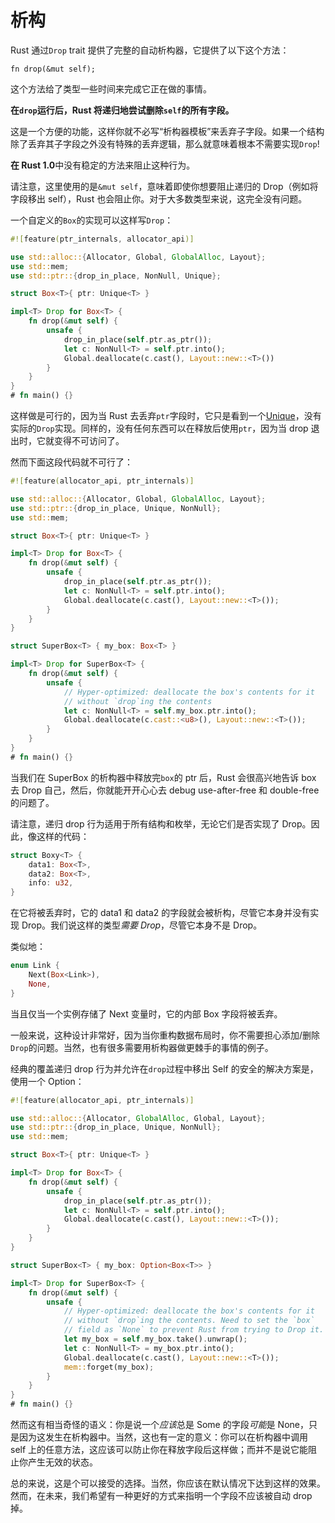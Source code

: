 # 析构

Rust 通过`Drop` trait 提供了完整的自动析构器，它提供了以下这个方法：

<!-- ignore: function header -->
```rust,ignore
fn drop(&mut self);
```

这个方法给了类型一些时间来完成它正在做的事情。

**在`drop`运行后，Rust 将递归地尝试删除`self`的所有字段。**

这是一个方便的功能，这样你就不必写“析构器模板”来丢弃子字段。如果一个结构除了丢弃其子字段之外没有特殊的丢弃逻辑，那么就意味着根本不需要实现`Drop`!

**在 Rust 1.0**中没有稳定的方法来阻止这种行为。

请注意，这里使用的是`&mut self`，意味着即使你想要阻止递归的 Drop（例如将字段移出 self），Rust 也会阻止你。对于大多数类型来说，这完全没有问题。

一个自定义的`Box`的实现可以这样写`Drop`：

```rust
#![feature(ptr_internals, allocator_api)]

use std::alloc::{Allocator, Global, GlobalAlloc, Layout};
use std::mem;
use std::ptr::{drop_in_place, NonNull, Unique};

struct Box<T>{ ptr: Unique<T> }

impl<T> Drop for Box<T> {
    fn drop(&mut self) {
        unsafe {
            drop_in_place(self.ptr.as_ptr());
            let c: NonNull<T> = self.ptr.into();
            Global.deallocate(c.cast(), Layout::new::<T>())
        }
    }
}
# fn main() {}
```

这样做是可行的，因为当 Rust 去丢弃`ptr`字段时，它只是看到一个[Unique]，没有实际的`Drop`实现。同样的，没有任何东西可以在释放后使用`ptr`，因为当 drop 退出时，它就变得不可访问了。

然而下面这段代码就不可行了：

```rust
#![feature(allocator_api, ptr_internals)]

use std::alloc::{Allocator, Global, GlobalAlloc, Layout};
use std::ptr::{drop_in_place, Unique, NonNull};
use std::mem;

struct Box<T>{ ptr: Unique<T> }

impl<T> Drop for Box<T> {
    fn drop(&mut self) {
        unsafe {
            drop_in_place(self.ptr.as_ptr());
            let c: NonNull<T> = self.ptr.into();
            Global.deallocate(c.cast(), Layout::new::<T>());
        }
    }
}

struct SuperBox<T> { my_box: Box<T> }

impl<T> Drop for SuperBox<T> {
    fn drop(&mut self) {
        unsafe {
            // Hyper-optimized: deallocate the box's contents for it
            // without `drop`ing the contents
            let c: NonNull<T> = self.my_box.ptr.into();
            Global.deallocate(c.cast::<u8>(), Layout::new::<T>());
        }
    }
}
# fn main() {}
```

当我们在 SuperBox 的析构器中释放完`box`的 ptr 后，Rust 会很高兴地告诉 box 去 Drop 自己，然后，你就能开开心心去 debug use-after-free 和 double-free 的问题了。

请注意，递归 drop 行为适用于所有结构和枚举，无论它们是否实现了 Drop。因此，像这样的代码：


```rust
struct Boxy<T> {
    data1: Box<T>,
    data2: Box<T>,
    info: u32,
}
```

在它将被丢弃时，它的 data1 和 data2 的字段就会被析构，尽管它本身并没有实现 Drop。我们说这样的类型*需要 Drop*，尽管它本身不是 Drop。

类似地：

```rust
enum Link {
    Next(Box<Link>),
    None,
}
```

当且仅当一个实例存储了 Next 变量时，它的内部 Box 字段将被丢弃。

一般来说，这种设计非常好，因为当你重构数据布局时，你不需要担心添加/删除`Drop`的问题。当然，也有很多需要用析构器做更棘手的事情的例子。

经典的覆盖递归 drop 行为并允许在`drop`过程中移出 Self 的安全的解决方案是，使用一个 Option：

```rust
#![feature(allocator_api, ptr_internals)]

use std::alloc::{Allocator, GlobalAlloc, Global, Layout};
use std::ptr::{drop_in_place, Unique, NonNull};
use std::mem;

struct Box<T>{ ptr: Unique<T> }

impl<T> Drop for Box<T> {
    fn drop(&mut self) {
        unsafe {
            drop_in_place(self.ptr.as_ptr());
            let c: NonNull<T> = self.ptr.into();
            Global.deallocate(c.cast(), Layout::new::<T>());
        }
    }
}

struct SuperBox<T> { my_box: Option<Box<T>> }

impl<T> Drop for SuperBox<T> {
    fn drop(&mut self) {
        unsafe {
            // Hyper-optimized: deallocate the box's contents for it
            // without `drop`ing the contents. Need to set the `box`
            // field as `None` to prevent Rust from trying to Drop it.
            let my_box = self.my_box.take().unwrap();
            let c: NonNull<T> = my_box.ptr.into();
            Global.deallocate(c.cast(), Layout::new::<T>());
            mem::forget(my_box);
        }
    }
}
# fn main() {}
```

然而这有相当奇怪的语义：你是说一个*应该*总是 Some 的字段*可能*是 None，只是因为这发生在析构器中。当然，这也有一定的意义：你可以在析构器中调用 self 上的任意方法，这应该可以防止你在释放字段后这样做；而并不是说它能阻止你产生无效的状态。

总的来说，这是个可以接受的选择。当然，你应该在默认情况下达到这样的效果。然而，在未来，我们希望有一种更好的方式来指明一个字段不应该被自动 drop 掉。

[Unique]: phantom-data.html
